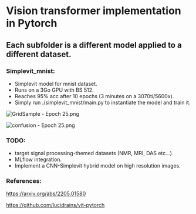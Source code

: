 # Vision transformer implementation in Pytorch

## Each subfolder is a different model applied to a different dataset.

### Simplevit_mnist:
- Simplevit model for mnist dataset.
- Runs on a 3Go GPU with BS 512.
- Reaches 95% acc after 10 epochs (3 minutes on a 3070ti/5600x).
- Simply run ./simplevit_mnist/main.py to instantiate the model and train it.

![GridSample - Epoch 25.png](simplevit_mnist%2Fdatasets%2FGridSample%20-%20Epoch%2025.png)

![confusion - Epoch 25.png](simplevit_mnist%2Fdatasets%2Fconfusion%20-%20Epoch%2025.png)

### TODO:
- target signal processing-themed datasets (NMR, MRI, DAS etc...).
- MLflow integration.
- Implement a CNN-Simplevit hybrid model on high resolution images.

### References:
https://arxiv.org/abs/2205.01580

https://github.com/lucidrains/vit-pytorch

